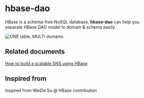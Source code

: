 # hbase-dao

HBase is a schema-free NoSQL database, **hbase-dao** can help you separate HBase DAO model to domain & schema easily.

![ONE table, MULTI domains](https://cloud.githubusercontent.com/assets/795839/11765964/df7626b8-a1ab-11e5-99e6-add6731324bf.png)

## Related documents

[How to build a scalable SNS using HBase](http://www.slideshare.net/kewang/how-to-build-a-scalable-sns-using-hbase)

## Inspired from

Inspired from WeiDe Su @ HBase contribution
